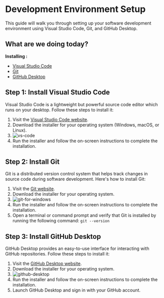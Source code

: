 # Development Environment Setup

This guide will walk you through setting up your software development environment using Visual Studio Code, Git, and GitHub Desktop.

## What are we doing today?

**Installing :**

- [Visual Studio Code](https://code.visualstudio.com/)
- [Git](https://git-scm.com/)
- [GitHub Desktop](https://desktop.github.com/)

## Step 1: Install Visual Studio Code

Visual Studio Code is a lightweight but powerful source code editor which runs on your desktop. Follow these steps to install it:

1. Visit the [Visual Studio Code website](https://code.visualstudio.com/).
2. Download the installer for your operating system (Windows, macOS, or Linux).
3. ![vs-code](../documentation/images/vs-code.png)
4. Run the installer and follow the on-screen instructions to complete the installation.

## Step 2: Install Git

Git is a distributed version control system that helps track changes in source code during software development. Here's how to install Git:

1. Visit the [Git website](https://git-scm.com/).
2. Download the installer for your operating system.
3. ![git-for-windows](../documentation/images/git-win.png)
4. Run the installer and follow the on-screen instructions to complete the installation.
5. Open a terminal or command prompt and verify that Git is installed by running the following command: `git --version`

## Step 3: Install GitHub Desktop

GitHub Desktop provides an easy-to-use interface for interacting with GitHub repositories. Follow these steps to install it:

1. Visit the [GitHub Desktop website](https://desktop.github.com/).
2. Download the installer for your operating system.
3. ![github-desktop](../documentation/images/github-desktop.png)
4. Run the installer and follow the on-screen instructions to complete the installation.
5. Launch GitHub Desktop and sign in with your GitHub account.




